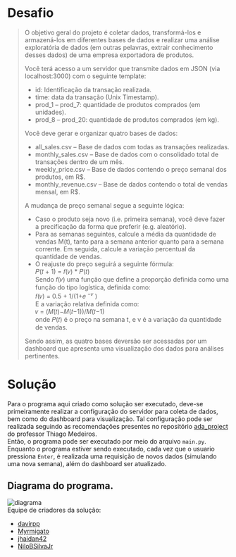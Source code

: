 # Desafio
> O objetivo geral do projeto é coletar dados, transformá-los e armazená-los em diferentes bases de dados e realizar uma análise exploratória de dados (em outras pelavras, extrair conhecimento desses dados) de uma empresa exportadora de produtos.
>
> Você terá acesso a um servidor que transmite dados em JSON (via localhost:3000) com o seguinte template:
> - id: Identificação da transação realizada.
> - time: data da transação (Unix Timestamp).
> - prod_1 – prod_7: quantidade de produtos comprados (em unidades).
> - prod_8 – prod_20: quantidade de produtos comprados (em kg).
>
> Você deve gerar e organizar quatro bases de dados:
> - all_sales.csv – Base de dados com todas as transações realizadas.
> - monthly_sales.csv – Base de dados com o consolidado total de transações dentro de um mês.
> - weekly_price.csv – Base de dados contendo o preço semanal dos produtos, em R$.
> - monthly_revenue.csv – Base de dados contendo o total de vendas mensal, em R$.
>
> A mudança de preço semanal segue a seguinte lógica:
> - Caso o produto seja novo (i.e. primeira semana), você deve fazer a precificação da forma que preferir (e.g. aleatório).
> - Para as semanas seguintes, calcule a média da quantidade de vendas M(t), tanto para a semana anterior quanto para a semana corrente. Em seguida, calcule a variação percentual da quantidade de vendas.
> - O reajuste do preço seguirá a seguinte fórmula:<br>
> 𝑃(𝑡 + 1) = 𝑓(𝑣) * 𝑃(𝑡)<br>
> Sendo 𝑓(𝑣) uma função que define a proporção definida como uma função do tipo logística, definida como:<br>
> 𝑓(𝑣) = 0.5 + 1/(1+𝑒 <sup>−𝑣</sup> )<br>
> E a variação relativa definida como:<br>
> 𝑣 = (𝑀(𝑡)−𝑀(𝑡−1))/𝑀(𝑡−1)<br>
> onde 𝑃(𝑡) é o preço na semana t, e v é a variação da quantidade de vendas.
>
> Sendo assim, as quatro bases deversão ser acessadas por um dashboard que apresenta uma visualização dos dados para análises pertinentes.
# Solução
Para o programa aqui criado como solução ser executado, deve-se primeiramente realizar a configuração do servidor para coleta de dados, bem como do dashboard para visualização. Tal configuração pode ser realizada seguindo as recomendações presentes no repositório [ada_project](https://github.com/mdrs-thiago/ada_project) do professor Thiago Medeiros.<br>
Então, o programa pode ser executado por meio do arquivo ```main.py```. Enquanto o programa estiver sendo executado, cada vez que o usuario pressiona ```Enter```, é realizada uma requisição de novos dados (simulando uma nova semana), além do dashboard ser atualizado.<br>
## Diagrama do programa.
![diagrama](https://user-images.githubusercontent.com/94374033/204178810-d3797f94-7573-4c72-b412-c47dc57d417c.png)<br>
Equipe de criadores da solução:
- [davirpp](https://github.com/davirpp)
- [Myrmigato](https://github.com/Myrmigato)
- [jhaidan42](https://github.com/jhaidan42)
- [NiloBSilvaJr](https://github.com/NiloBSilvaJr)
